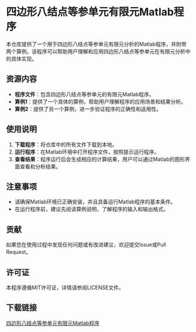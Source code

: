 # 四边形八结点等参单元有限元Matlab程序

本仓库提供了一个用于四边形八结点等参单元有限元分析的Matlab程序，并附带两个算例。该程序可以帮助用户理解和应用四边形八结点等参单元在有限元分析中的具体实现。

## 资源内容

- **程序文件**：包含四边形八结点等参单元的有限元Matlab程序。
- **算例1**：提供了一个具体的算例，帮助用户理解程序的应用场景和结果分析。
- **算例2**：提供了另一个算例，进一步验证程序的正确性和适用性。

## 使用说明

1. **下载程序**：将仓库中的所有文件下载到本地。
2. **运行程序**：在Matlab环境中打开程序文件，按照提示运行程序。
3. **查看结果**：程序运行后会生成相应的计算结果，用户可以通过Matlab的图形界面查看和分析结果。

## 注意事项

- 请确保Matlab环境已正确安装，并且具备运行Matlab程序的基本条件。
- 在运行程序前，建议先阅读算例说明，了解程序的输入和输出格式。

## 贡献

如果您在使用过程中发现任何问题或有改进建议，欢迎提交Issue或Pull Request。

## 许可证

本程序遵循MIT许可证，详情请参阅LICENSE文件。

## 下载链接

[四边形八结点等参单元有限元Matlab程序](https://pan.quark.cn/s/eaf70cc1135c)